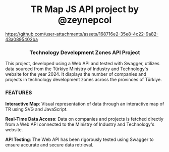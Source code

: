 <h1 align="center">TR Map JS API project by @zeynepcol</h1>

https://github.com/user-attachments/assets/168716e2-35e8-4c22-9a82-43a0895402ba




<h3 align="center">Technology Development Zones API Project</h3>


This project, developed using a Web API and tested with Swagger, utilizes data sourced from the Türkiye Ministry of Industry and Technology's website for the year 2024. It displays the number of companies and projects in technology development zones across the provinces of Türkiye.



<h3 align="left">FEATURES</h3>


**Interactive Map**: Visual representation of data through an interactive map of TR using SVG and JavaScript.

**Real-Time Data Access**: Data on companies and projects is fetched directly from a Web API connected to the Ministry of Industry and Technology's website.

**API Testing**: The Web API has been rigorously tested using Swagger to ensure accurate and secure data retrieval.
